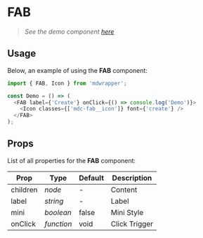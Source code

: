 # FAB

> _See the demo component [here](./FAB.jsx)_

## Usage

Below, an example of using the **FAB** component:

```js
import { FAB, Icon } from 'mdwrapper';

const Demo = () => (
  <FAB label={'Create'} onClick={() => console.log('Demo')}>
    <Icon classes={['mdc-fab__icon']} font={'create'} />
  </FAB>
);
```

## Props

List of all properties for the **FAB** component:

| **Prop** | **Type** | **Default** | **Description** |
|--|--|--|--|
| children | _node_ | - | Content |
| label | _string_ | - | Label |
| mini | _boolean_ | false | Mini Style |
| onClick | _function_ | void | Click Trigger |

